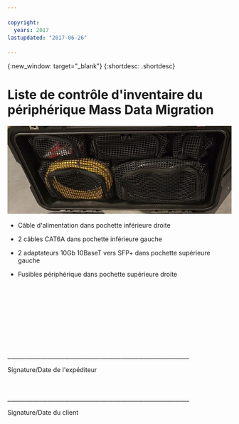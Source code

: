 ```yaml
---

copyright:
  years: 2017
lastupdated: "2017-06-26"

---
```

{:new_window: target="_blank"}
{:shortdesc: .shortdesc}

# Liste de contrôle d'inventaire du périphérique Mass Data Migration


![Inventaire du périphérique Mass Data Migration](/images/MDMDeviceInventory.png)

-	Câble d'alimentation dans pochette inférieure droite

-	2 câbles CAT6A dans pochette inférieure gauche

-	2 adaptateurs 10Gb 10BaseT vers SFP+ dans pochette supérieure gauche

-	Fusibles périphérique dans pochette supérieure droite

   
   
</br> 
</br> 
</br> 
</br> 
</br> 
</br> 
</br> 
</br> 
</hr>    
</br> 
________________________________________________________________ 

Signature/Date de l'expéditeur


</br> 
</hr>
</br> 
________________________________________________________________ 

Signature/Date du client
